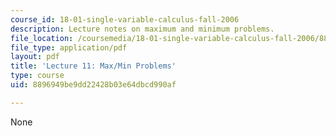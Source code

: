 ```yaml
---
course_id: 18-01-single-variable-calculus-fall-2006
description: Lecture notes on maximum and minimum problems.
file_location: /coursemedia/18-01-single-variable-calculus-fall-2006/8896949be9dd22428b03e64dbcd990af_lec11.pdf
file_type: application/pdf
layout: pdf
title: 'Lecture 11: Max/Min Problems'
type: course
uid: 8896949be9dd22428b03e64dbcd990af

---
```

None